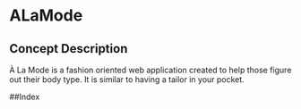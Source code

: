 # ALaMode
## Concept Description
À La Mode is a fashion oriented web application created to help those figure out their body type. 
It is similar to having a tailor in your pocket.

##Index



